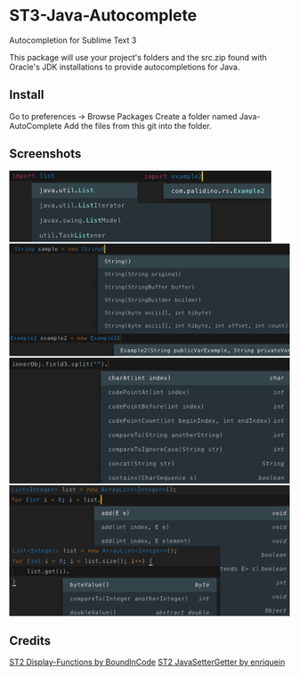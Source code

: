 # ST3-Java-Autocomplete
Autocompletion for Sublime Text 3

This package will use your project's folders and the src.zip found with Oracle's JDK installations to provide autocompletions for Java.

## Install
Go to preferences -> Browse Packages
Create a folder named Java-AutoComplete
Add the files from this git into the folder.

## Screenshots
![Imports](screenshots/imports.png)
![Constructors](screenshots/constructors.png)
![Method field chaining](screenshots/method_field_chains.png)
![List chaining](screenshots/list_chaining.png)

## Credits
[ST2 Display-Functions by BoundInCode](https://github.com/BoundInCode/Display-Functions)
[ST2 JavaSetterGetter by enriquein](https://github.com/enriquein/JavaSetterGetter)
